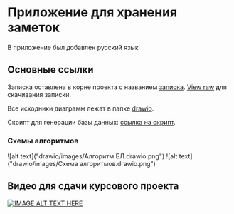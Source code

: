 # Приложение для хранения заметок

В приложение был добавлен русский язык

## Основные ссылки

Записка оставлена в корне проекта с названием [записка](записка.docx). [View raw](https://github.com/bogomazdmitry/NoteSharedJava/blob/coursework/%D0%B7%D0%B0%D0%BF%D0%B8%D1%81%D0%BA%D0%B0.docx?raw=true) для скачивания записки.

Все исходники диаграмм лежат в папке [drawio](drawio).

Скрипт для генерации базы данных: [ссылка на скрипт](database-script.txt).

### Схемы алгоритмов
![alt text]("drawio/images/Алгоритм БЛ.drawio.png")
![alt text]("drawio/images/Схема алгоритмов.drawio.png")

## Видео для сдачи курсового проекта

[![IMAGE ALT TEXT HERE](https://img.youtube.com/vi/2tX94yRz09M/0.jpg)](https://www.youtube.com/watch?v=2tX94yRz09M)
